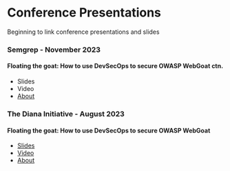 # Conference Presentations
Beginning to link conference presentations and slides

### Semgrep - November 2023
#### Floating the goat: How to use DevSecOps to secure OWASP WebGoat ctn.
* Slides
* Video
* [About](https://semgrep.dev/events/devsecops-to-secure-owasp-webgoat/?utm_medium=social&utm_campaign=whp)

### The Diana Initiative - August 2023
#### Floating the goat: How to use DevSecOps to secure OWASP WebGoat
* [Slides](https://github.com/chloepotsklan/conferencepresentations/blob/main/Floating%20the%20Goat_v1.pptx.pdf)
* [Video](https://www.youtube.com/watch?v=zREi-5hQwmw)
* [About](https://thedianainitiative2023.sched.com/event/1O5lz/floating-the-goat-how-to-use-devsecops-to-secure-owasp-webgoat)
